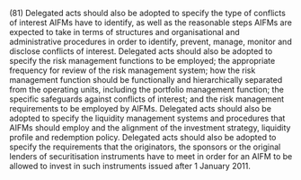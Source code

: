 (81) Delegated acts should also be adopted to specify the type of conflicts of interest AIFMs have to identify, as well as the reasonable steps AIFMs are expected to take in terms of structures and organisational and administrative procedures in order to identify, prevent, manage, monitor and disclose conflicts of interest. Delegated acts should also be adopted to specify the risk management functions to be employed; the appropriate frequency for review of the risk management system; how the risk management function should be functionally and hierarchically separated from the operating units, including the portfolio management function; the specific safeguards against conflicts of interest; and the risk management requirements to be employed by AIFMs. Delegated acts should also be adopted to specify the liquidity management systems and procedures that AIFMs should employ and the alignment of the investment strategy, liquidity profile and redemption policy. Delegated acts should also be adopted to specify the requirements that the originators, the sponsors or the original lenders of securitisation instruments have to meet in order for an AIFM to be allowed to invest in such instruments issued after 1 January 2011.